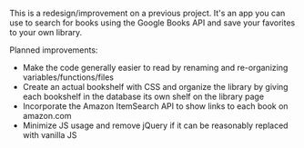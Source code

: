 This is a redesign/improvement on a previous project. It's an app you can use to search for books using the Google Books API and save your favorites to your own library.

Planned improvements:
- Make the code generally easier to read by renaming and re-organizing variables/functions/files
- Create an actual bookshelf with CSS and organize the library by giving each bookshelf in the database its own shelf on the library page
- Incorporate the Amazon ItemSearch API to show links to each book on amazon.com
- Minimize JS usage and remove jQuery if it can be reasonably replaced with vanilla JS